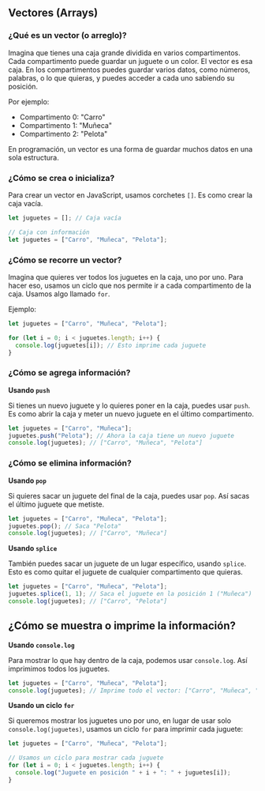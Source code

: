 ## Vectores (Arrays)

### ¿Qué es un vector (o arreglo)?
Imagina que tienes una caja grande dividida en varios compartimentos. Cada compartimento puede guardar un juguete o un color. El vector es esa caja. En los compartimentos puedes guardar varios datos, como números, palabras, o lo que quieras, y puedes acceder a cada uno sabiendo su posición.

Por ejemplo:
- Compartimento 0: "Carro"
- Compartimento 1: "Muñeca"
- Compartimento 2: "Pelota"

En programación, un vector es una forma de guardar muchos datos en una sola estructura.

### ¿Cómo se crea o inicializa?
Para crear un vector en JavaScript, usamos corchetes `[]`. Es como crear la caja vacía.

```javascript
let juguetes = []; // Caja vacía

// Caja con información
let juguetes = ["Carro", "Muñeca", "Pelota"];
```

### ¿Cómo se recorre un vector?
Imagina que quieres ver todos los juguetes en la caja, uno por uno. Para hacer eso, usamos un ciclo que nos permite ir a cada compartimento de la caja. Usamos algo llamado `for`.

Ejemplo:

```javascript
let juguetes = ["Carro", "Muñeca", "Pelota"];

for (let i = 0; i < juguetes.length; i++) {
  console.log(juguetes[i]); // Esto imprime cada juguete
}
```

### ¿Cómo se agrega información?

**Usando `push`**

Si tienes un nuevo juguete y lo quieres poner en la caja, puedes usar `push`. Es como abrir la caja y meter un nuevo juguete en el último compartimento.

```javascript
let juguetes = ["Carro", "Muñeca"];
juguetes.push("Pelota"); // Ahora la caja tiene un nuevo juguete
console.log(juguetes); // ["Carro", "Muñeca", "Pelota"]
```

### ¿Cómo se elimina información?

**Usando `pop`**

Si quieres sacar un juguete del final de la caja, puedes usar `pop`. Así sacas el último juguete que metiste.

```javascript
let juguetes = ["Carro", "Muñeca", "Pelota"];
juguetes.pop(); // Saca "Pelota"
console.log(juguetes); // ["Carro", "Muñeca"]
```

**Usando `splice`**

También puedes sacar un juguete de un lugar específico, usando `splice`. Esto es como quitar el juguete de cualquier compartimento que quieras.

```javascript
let juguetes = ["Carro", "Muñeca", "Pelota"];
juguetes.splice(1, 1); // Saca el juguete en la posición 1 ("Muñeca")
console.log(juguetes); // ["Carro", "Pelota"]
```

## ¿Cómo se muestra o imprime la información?

**Usando `console.log`**

Para mostrar lo que hay dentro de la caja, podemos usar `console.log`. Así imprimimos todos los juguetes.

```javascript
let juguetes = ["Carro", "Muñeca", "Pelota"];
console.log(juguetes); // Imprime todo el vector: ["Carro", "Muñeca", "Pelota"]
```

**Usando un ciclo `for`**

Si queremos mostrar los juguetes uno por uno, en lugar de usar solo `console.log(juguetes)`, usamos un ciclo `for` para imprimir cada juguete:

```javascript
let juguetes = ["Carro", "Muñeca", "Pelota"];

// Usamos un ciclo para mostrar cada juguete
for (let i = 0; i < juguetes.length; i++) {
  console.log("Juguete en posición " + i + ": " + juguetes[i]);
}
```